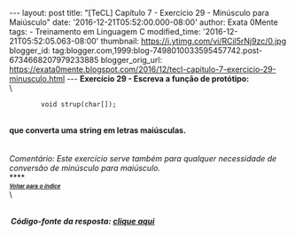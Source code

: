 --- layout: post title: "\[TeCL\] Capítulo 7 - Exercício 29 - Minúsculo
para Maiúsculo" date: '2016-12-21T05:52:00.000-08:00' author: Exata
0Mente tags: - Treinamento em Linguagem C modified\_time:
'2016-12-21T05:52:05.063-08:00' thumbnail:
https://i.ytimg.com/vi/RCil5rNj9zc/0.jpg blogger\_id:
tag:blogger.com,1999:blog-7498010033595457742.post-6734668207979233885
blogger\_orig\_url:
https://exata0mente.blogspot.com/2016/12/tecl-capitulo-7-exercicio-29-minusculo.html
--- **Exercício 29 - Escreva a função de protótipo:**\
\

            void strup(char[]);

\
**que converta uma string em letras maiúsculas.**\
\
\
*Comentário: Este exercício serve também para qualquer necessidade de
conversão de minúsculo para maiúsculo.*\
****\
****<span
style="font-family: &quot;helvetica neue&quot; , &quot;arial&quot; , &quot;helvetica&quot; , sans-serif;"><span
style="font-size: small;">[<span style="font-size: x-small;">*Voltar
para o ín<span
style="font-family: &quot;helvetica neue&quot; , &quot;arial&quot; , &quot;helvetica&quot; , sans-serif;">di<span
style="font-family: &quot;helvetica neue&quot; , &quot;arial&quot; , &quot;helvetica&quot; , sans-serif;">ce</span></span>*</span>](http://exata0mente.blogspot.com/2016/11/indice-do-blog.html)</span></span>****\
\

<div class="separator" style="clear: both; text-align: center;">

</div>

\
**<span
style="font-family: &quot;helvetica neue&quot; , &quot;arial&quot; , &quot;helvetica&quot; , sans-serif;"><span
style="font-size: small;"><span style="font-size: x-small;">*<span
style="font-family: &quot;helvetica neue&quot; , &quot;arial&quot; , &quot;helvetica&quot; , sans-serif;"><span
style="font-family: &quot;helvetica neue&quot; , &quot;arial&quot; , &quot;helvetica&quot; , sans-serif;"> </span></span>*</span></span></span>*Código-fonte
da resposta: [clique aqui](http://adf.ly/1gvwMF)*\
****<span
style="font-family: &quot;helvetica neue&quot; , &quot;arial&quot; , &quot;helvetica&quot; , sans-serif;"><span
style="font-size: small;"><span style="font-size: x-small;">*<span
style="font-family: &quot;helvetica neue&quot; , &quot;arial&quot; , &quot;helvetica&quot; , sans-serif;"><span
style="font-family: &quot;helvetica neue&quot; , &quot;arial&quot; , &quot;helvetica&quot; , sans-serif;"> </span></span>*</span></span></span>****
